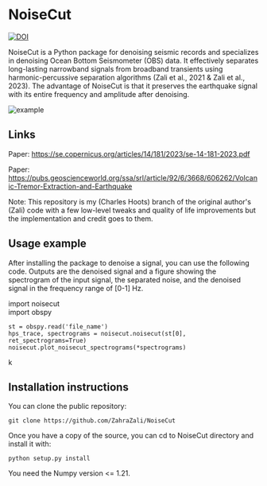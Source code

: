 # NoiseCut
[![DOI](https://zenodo.org/badge/478924343.svg)](https://zenodo.org/badge/latestdoi/478924343)

NoiseCut is a Python package for denoising seismic records and specializes in denoising Ocean Bottom Seismometer (OBS) data. It effectively separates long-lasting narrowband signals from broadband transients using harmonic-percussive separation algorithms (Zali et al., 2021 & Zali et al., 2023). The advantage of NoiseCut is that it preserves the earthquake signal with its entire frequency and amplitude after denoising.

![example](https://user-images.githubusercontent.com/50201021/235652233-33ce7bdc-d717-4a9b-bef9-05bb524026ff.png)


## Links
Paper: https://se.copernicus.org/articles/14/181/2023/se-14-181-2023.pdf

Paper: https://pubs.geoscienceworld.org/ssa/srl/article/92/6/3668/606262/Volcanic-Tremor-Extraction-and-Earthquake



Note: This repository is my (Charles Hoots) branch of the original author's (Zali) code 
with a few low-level tweaks and quality of life improvements but the implementation and credit goes to them.


## Usage example
After installing the package to denoise a signal, you can use the following code. Outputs are the denoised signal and a figure showing the spectrogram of the input signal, the separated noise, and the denoised signal in the frequency range of [0-1] Hz.

import noisecut                                                                                                                                                         
import obspy


```
st = obspy.read('file_name')
hps_trace, spectrograms = noisecut.noisecut(st[0], ret_spectrograms=True)
noisecut.plot_noisecut_spectrograms(*spectrograms)
```
k
## Installation instructions

You can clone the public repository:
```
git clone https://github.com/ZahraZali/NoiseCut
```
Once you have a copy of the source, you can cd to NoiseCut directory and install it with:
```
python setup.py install
```
You need the Numpy version <= 1.21.

